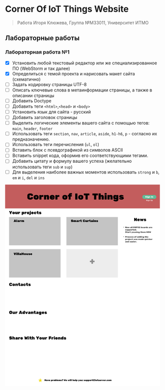 # Corner Of IoT Things Website
> Работа Игоря Клюжева, Группа №M33011, Университет ИТМО

## Лабораторные работы
### Лабораторная работа №1
- [x] Установить любой текстовый редактор или же специализированное ПО (WebStorm и так далее)
- [x] Определиться с темой проекта и нарисовать макет сайта (схематично)
- [ ] Задать кодировку страницы UTF-8
- [ ] Описать ключевые слова в метаинформации страницы, а также в описании страницы
- [ ] Добавить Doctype
- [ ] Добавить теги `<html>`,`<head>` и `<body>`
- [ ] Установить язык для сайта - русский
- [ ] Добавить заголовок страницы
- [ ] Выделить логические элементы вашего сайта с помощью тегов: `main`, `header`, `footer`
- [ ] Использовать теги `section`, `nav`, `article`, `aside`, `h1-h6`, `p` - согласно их предназначению.
- [ ] Использовать теги перечисления (`ul`, `ol`)
- [ ] Вставить блок с псевдографикой из символов ASCII
- [ ] Вставить snippet кода, оформив его соответствующими тегами.
- [ ] Добавить цитату и формулу вашего успеха (желательно использовать теги `sub` и `sup`)
- [ ] Для выделения наиболее важных моментов использовать `strong` и `b`, `em` и `i`, `del` и `ins`

[![Image](Schematic.png?raw=true "Schematic")](https://www.figma.com/file/ZPZesKss19QV2rv28p1kiC/IoTServer?node-id=0%3A1)